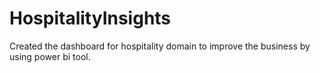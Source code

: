 # HospitalityInsights
Created the dashboard for hospitality domain to improve the business by using power bi tool.
